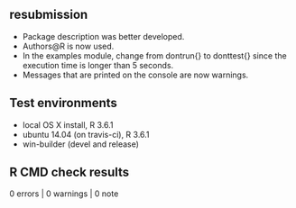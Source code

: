 ## resubmission

- Package description was better developed.
- Authors@R is now used.
- In the examples module, change from dontrun{} to donttest{} since the execution time is longer than 5 seconds.
- Messages that are printed on the console are now warnings.

## Test environments
* local OS X install, R 3.6.1
* ubuntu 14.04 (on travis-ci), R 3.6.1
* win-builder (devel and release)

## R CMD check results

0 errors | 0 warnings | 0 note

